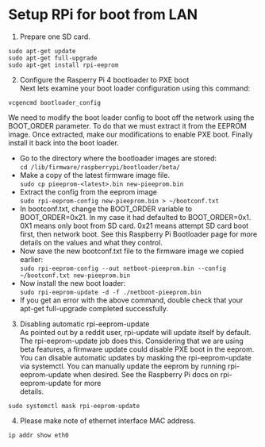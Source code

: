 # Setup RPi for boot from LAN

1.  Prepare one SD card.
  ```
  sudo apt-get update
  sudo apt-get full-upgrade
  sudo apt-get install rpi-eeprom
  ```
2.  Configure the Rasperry Pi 4 bootloader to PXE boot <br />
  Next lets examine your boot loader configuration using this command:<br />
  ```
  vcgencmd bootloader_config
  ```
  We need to modify the boot loader config to boot off the network using the BOOT_ORDER parameter. To do that we must extract it from the EEPROM image. Once extracted, make our modifications to enable PXE boot. Finally install it back into the boot loader.<br />
  -  Go to the directory where the bootloader images are stored:<br />
    `cd /lib/firmware/raspberrypi/bootloader/beta/`<br />
  -  Make a copy of the latest firmware image file.<br />
    `sudo cp pieeprom-<latest>.bin new-pieeprom.bin`<br />
  -  Extract the config from the eeprom image<br />
    `sudo rpi-eeprom-config new-pieeprom.bin > ~/bootconf.txt`<br />
  -  In bootconf.txt, change the BOOT_ORDER variable to BOOT_ORDER=0x21. In my case it had defaulted to BOOT_ORDER=0x1. 0X1 means only boot from SD card. 0x21 means attempt SD card boot first, then network boot. See this Raspberry Pi Bootloader page for more details on the values and what they control.<br />
  -  Now save the new bootconf.txt file to the firmware image we copied earlier:<br />
    `sudo rpi-eeprom-config --out netboot-pieeprom.bin --config ~/bootconf.txt new-pieeprom.bin`<br />
  -  Now install the new boot loader:<br />
    `sudo rpi-eeprom-update -d -f ./netboot-pieeprom.bin`<br />
  -  If you get an error with the above command, double check that your apt-get full-upgrade completed successfully.<br />
3.  Disabling automatic rpi-eeprom-update<br />
  As pointed out by a reddit user, rpi-update will update itself by default. The rpi-eeprom-update job does this. Considering that we are using beta features, a firmware update could disable PXE boot in the eeprom. You can disable automatic updates by masking the rpi-eeprom-update via systemctl. You can manually update the eeprom by running rpi-eeprom-update when desired. See the Raspberry Pi docs on rpi-eeprom-update for more<br /> details.
  ```
  sudo systemctl mask rpi-eeprom-update
  ```
4.  Please make note of ethernet interface MAC address.
  ```
  ip addr show eth0
  ```
